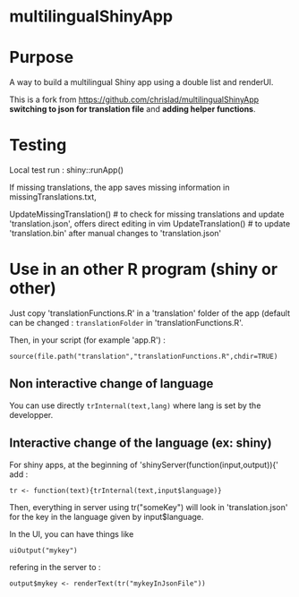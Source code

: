 multilingualShinyApp
====================

# Purpose

A way to build a multilingual Shiny app using a double list and renderUI.

This is a fork from https://github.com/chrislad/multilingualShinyApp 
**switching to json for translation file** and **adding helper functions**.
 

# Testing

Local test run : shiny::runApp()

If missing translations, the app saves missing information in missingTranslations.txt,

UpdateMissingTranslation() # to check for missing translations and update 'translation.json', offers direct editing in vim
UpdateTranslation() # to update 'translation.bin' after manual changes to 'translation.json'

# Use in an other R program (shiny or other)

Just copy 'translationFunctions.R' in a 'translation' folder of the app (default can be changed : `translationFolder` in 'translationFunctions.R'. 

Then, in your script (for example 'app.R') : 

    source(file.path("translation","translationFunctions.R",chdir=TRUE)

## Non interactive change of language 

You can use directly `trInternal(text,lang)` where lang is set by the developper.

## Interactive change of the language (ex: shiny)

For shiny apps, at the beginning of 'shinyServer(function(input,output)){' add :

    tr <- function(text){trInternal(text,input$language)}

Then, everything in server using tr("someKey") will look in 'translation.json' for the key in the language given by input$language. 

In the UI, you can have things like 

    uiOutput("mykey")

refering in the server to :
    
    output$mykey <- renderText(tr("mykeyInJsonFile"))

